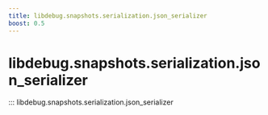 ```yaml
---
title: libdebug.snapshots.serialization.json_serializer
boost: 0.5
---
```

# libdebug.snapshots.serialization.json_serializer
::: libdebug.snapshots.serialization.json_serializer
